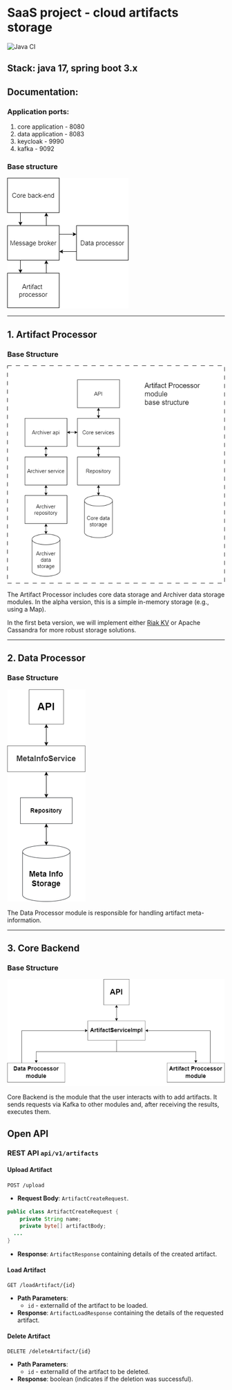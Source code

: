 # SaaS project - cloud artifacts storage

![Java CI](https://github.com/Kasean/FileGarbage/actions/workflows/java_ci.yml/badge.svg)

## Stack: java 17, spring boot 3.x

## Documentation:

### Application ports:

1. core application - 8080
2. data application - 8083
3. keycloak - 9990
4. kafka - 9092

### Base structure

![Structure](docs/pictures/FileCloudStorageBaseStruct.png)

---

## 1. Artifact Processor

### Base Structure

![Artifact Processor Structure](docs/pictures/ArtifactProcessorBaseStructure.png)

The Artifact Processor includes core data storage and Archiver data storage modules. In the alpha version, this is a simple in-memory storage (e.g., using a Map).

In the first beta version, we will implement either [Riak KV](https://riak.com/products/integrations/) or Apache Cassandra for more robust storage solutions.

---

## 2. Data Processor

### Base Structure

![Data Processor Structure](docs/pictures/DataProcessorBaseStruct.png)

The Data Processor module is responsible for handling artifact meta-information.

---

## 3. Core Backend

### Base Structure

![Core Backend Structure](docs/pictures/CoreBackendStruct.png)

Core Backend is the module that the user interacts with to add artifacts. It sends requests via Kafka to other modules and, after receiving the results, executes them.

## Open API

### REST API `api/v1/artifacts`

#### Upload Artifact
```http
POST /upload
```
- **Request Body**: `ArtifactCreateRequest`.
```java
public class ArtifactCreateRequest {
    private String name;
    private byte[] artifactBody;
  ...
}
```
- **Response**: `ArtifactResponse` containing details of the created artifact.

#### Load Artifact
```http
GET /loadArtifact/{id}
```
- **Path Parameters**:
  - `id` - externalId of the artifact to be loaded.
- **Response**: `ArtifactLoadResponse` containing the details of the requested artifact.

#### Delete Artifact
```http
DELETE /deleteArtifact/{id}
```
- **Path Parameters**:
  - `id` - externalId of the artifact to be deleted.
- **Response**: boolean (indicates if the deletion was successful).
